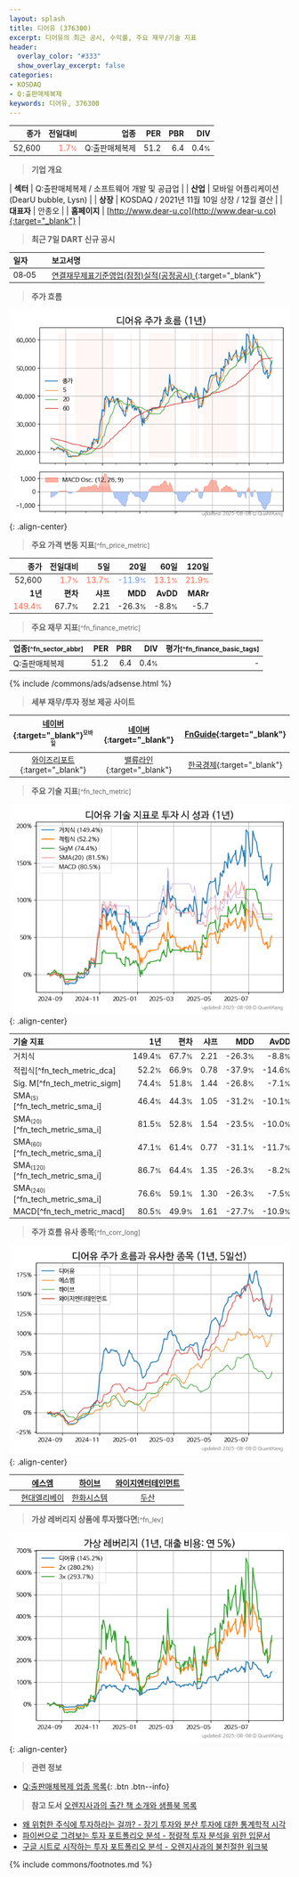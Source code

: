 ```yaml
---
layout: splash
title: 디어유 (376300)
excerpt: 디어유의 최근 공시, 수익률, 주요 재무/기술 지표
header:
  overlay_color: "#333"
  show_overlay_excerpt: false
categories:
- KOSDAQ
- Q:출판매체복제
keywords: 디어유, 376300
---
```


| **종가** | **전일대비** | **업종** | **PER** | **PBR** | **DIV** |
| -------: | -----------: | -------: | ------: | ------: | ------: |
| 52,600 | <span style="color: tomato">1.7<small>%</small></span> | Q:출판매체복제 | 51.2 | 6.4 | 0.4<small>%</small> |

<!-- more -->


> **기업 개요**<a id="company"></a>

| <span style="white-space:nowrap;">**섹터**</span> | Q:출판매체복제 / 소프트웨어 개발 및 공급업 |
| <span style="white-space:nowrap;">**산업**</span> | 모바일 어플리케이션(DearU bubble, Lysn) |
| <span style="white-space:nowrap;">**상장**</span> | KOSDAQ / 2021년 11월 10일 상장 / 12월 결산 |
| <span style="white-space:nowrap;">**대표자**</span> | 안종오 |
| <span style="white-space:nowrap;">**홈페이지**</span> | [http://www.dear-u.co](http://www.dear-u.co){:target="_blank"} |


> **최근 7일 DART 신규 공시**<a id="dart"></a>

| **일자** |      | **보고서명** |
| :------- | :--- | :----------- |
| 08&#x2011;05 | | [연결재무제표기준영업(잠정)실적(공정공시)              ](https://dart.fss.or.kr/dsaf001/main.do?rcpNo=20250805900341){:target="_blank"} |


> **주가 흐름**<a id="price"></a>

![376300](/stock/images/376300.png){: .align-center}


> **주요 가격 변동 지표**<small>[^fn_price_metric]</small>

| **종가** | **전일대비** | **5일** | **20일** | **60일** | **120일** |
| -------: | -----------: | ------: | -------: | -------: | --------: |
| 52,600 | <span style="color: tomato">1.7<small>%</small></span> | <span style="color: tomato">13.7<small>%</small></span> | <span style="color: cornflowerblue">-11.9<small>%</small></span> | <span style="color: tomato">13.1<small>%</small></span> | <span style="color: tomato">21.9<small>%</small></span> |
| **1년** | **편차** | **샤프** | **MDD** | **AvDD** | **MARr** |
| <span style="color: tomato">149.4<small>%</small></span> | 67.7<small>%</small> | 2.21 | -26.3<small>%</small> | -8.8<small>%</small> | -5.7 |


> **주요 재무 지표**<small>[^fn_finance_metric]</small>

| **업종**<small>[^fn_sector_abbr]</small> | **PER** | **PBR** | **DIV** | **평가**<small>[^fn_finance_basic_tags]</small> |
| :--------------------------------------- | ------: | ------: | ------: | ----------------------------------------------: |
| Q:출판매체복제 | 51.2 | 6.4 | 0.4<small>%</small> | - |



{% include /commons/ads/adsense.html %}

> **세부 재무/투자 정보 제공 사이트**

| [네이버](https://m.stock.naver.com/domestic/stock/376300/finance/summary){:target="_blank"}<sup><small>모바일</small></sup> | [네이버](https://finance.naver.com/item/coinfo.naver?code=376300){:target="_blank"} | [FnGuide](https://comp.fnguide.com/SVO2/ASP/SVD_Invest.asp?gicode=A376300&MenuYn=Y){:target="_blank"} |
| :---: | :---: | :---: |
| [와이즈리포트](https://comp.wisereport.co.kr/company/c1040001.aspx?cmp_cd=376300){:target="_blank"} | [밸류라인](https://www.valueline.co.kr/finance/summary/376300){:target="_blank"} | [한국경제](https://markets.hankyung.com/stock/376300/financial-summary){:target="_blank"} |


> **주요 기술 지표**<small>[^fn_tech_metric]</small>


![376300](/stock/images/376300_tech.png){: .align-center}

| **기술 지표** | **1년** | **편차** | **샤프** | **MDD** | **AvDD** |
| :------------ | ------: | -----------: | -------: | ------: | -------: |
| 거치식 | 149.4<small>%</small> | 67.7<small>%</small> | 2.21 | -26.3<small>%</small> | -8.8<small>%</small> |
| 적립식[^fn_tech_metric_dca] | 52.2<small>%</small> | 66.9<small>%</small> | 0.78 | -37.9<small>%</small> | -14.6<small>%</small> |
| Sig. M[^fn_tech_metric_sigm] | 74.4<small>%</small> | 51.8<small>%</small> | 1.44 | -26.8<small>%</small> | -7.1<small>%</small> |
| SMA<small><sub>(5)</sub></small>[^fn_tech_metric_sma_i] | 46.4<small>%</small> | 44.3<small>%</small> | 1.05 | -31.2<small>%</small> | -10.1<small>%</small> |
| SMA<small><sub>(20)</sub></small>[^fn_tech_metric_sma_i] | 81.5<small>%</small> | 52.8<small>%</small> | 1.54 | -23.5<small>%</small> | -10.0<small>%</small> |
| SMA<small><sub>(60)</sub></small>[^fn_tech_metric_sma_i] | 47.1<small>%</small> | 61.4<small>%</small> | 0.77 | -31.1<small>%</small> | -11.7<small>%</small> |
| SMA<small><sub>(120)</sub></small>[^fn_tech_metric_sma_i] | 86.7<small>%</small> | 64.4<small>%</small> | 1.35 | -26.3<small>%</small> | -8.2<small>%</small> |
| SMA<small><sub>(240)</sub></small>[^fn_tech_metric_sma_i] | 76.6<small>%</small> | 59.1<small>%</small> | 1.30 | -26.3<small>%</small> | -7.5<small>%</small> |
| MACD[^fn_tech_metric_macd] | 80.5<small>%</small> | 49.9<small>%</small> | 1.61 | -27.7<small>%</small> | -10.9<small>%</small> |


> **주가 흐름 유사 종목**<a id="corr"></a><small>[^fn_corr_long]</small>

![376300](/stock/images/376300_corr.png){: .align-center}

|       | [에스엠](/041510/) | [하이브](/352820/) | [와이지엔터테인먼트](/122870/) |
| :---: | :------------------------------------: | :------------------------------------: | :------------------------------------: |
|       | [현대엘리베이](/017800/) | [한화시스템](/272210/) | [두산](/000150/) |


> **가상 레버리지 상품에 투자했다면**<a id="2x"></a><small>[^fn_lev]</small>

![376300](/stock/images/376300_2x.png){: .align-center}


> **관련 정보**

- [Q:출판매체복제 업종 목록](/stats/sector/kosdaq_업종_출판매체복제_종목/){: .btn .btn--info}

> **참고 도서** [오렌지사과의 출간 책 소개와 샘플북 목록](https://kongdori.tistory.com/691)

- [왜 위험한 주식에 투자하라는 걸까? - 장기 투자와 분산 투자에 대한 통계학적 시각](https://kongdori.tistory.com/421)
- [파이썬으로 그려보는 투자 포트폴리오 분석  - 정량적 투자 분석을 위한 입문서](https://kongdori.tistory.com/643)
- [구글 시트로 시작하는 투자 포트폴리오 분석 - 오렌지사과의 불친절한 워크북](https://kongdori.tistory.com/449)


{% include commons/footnotes.md %}